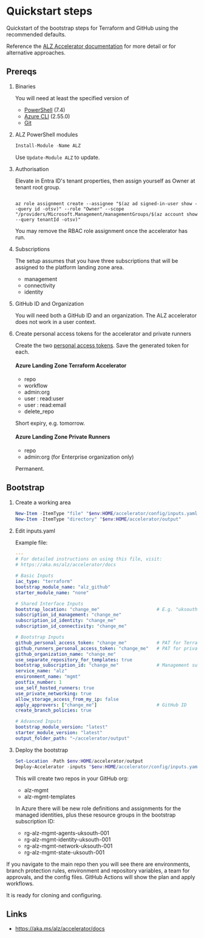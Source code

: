 # Quickstart steps

Quickstart of the bootstrap steps for Terraform and GitHub using the recommended defaults.

Reference the [ALZ Accelerator documentation](https://aka.ms/alz/accelerator/docs) for more detail or for alternative approaches.


## Prereqs

1. Binaries

    You will need at least the specified version of

    - [PowerShell](https://learn.microsoft.com/powershell/scripting/install/installing-powershell) (7.4)
    - [Azure CLI](https://learn.microsoft.com/cli/azure/install-azure-cli) (2.55.0)
    - [Git](https://git-scm.com/downloads)

1. ALZ PowerShell modules

   ```powershell
   Install-Module -Name ALZ
   ```

   Use `Update-Module ALZ` to update.

1. Authorisation

    Elevate in Entra ID's tenant properties, then assign yourself as Owner at tenant root group.

    ```shell

    az role assignment create --assignee "$(az ad signed-in-user show --query id -otsv)" --role "Owner" --scope "/providers/Microsoft.Management/managementGroups/$(az account show --query tenantId -otsv)"
    ```

    You may remove the RBAC role assignment once the accelerator has run.

1. Subscriptions

    The setup assumes that you have three subscriptions that will be assigned to the platform landing zone area.

    - management
    - connectivity
    - identity

1. GitHub ID and Organization

    You will need both a GitHub ID and an organization. The ALZ accelerator does not work in a user context.

1. Create personal access tokens for the accelerator and private runners

    Create the two [personal access tokens](https://github.com/settings/tokens). Save the generated token for each.

    #### Azure Landing Zone Terraform Accelerator

    - repo
    - workflow
    - admin:org
    - user : read:user
    - user : read:email
    - delete_repo

    Short expiry, e.g. tomorrow.

    #### Azure Landing Zone Private Runners

    - repo
    - admin:org (for Enterprise organization only)

    Permanent.

## Bootstrap

1. Create a working area

    ```powershell
    New-Item -ItemType "file" "$env:HOME/accelerator/config/inputs.yaml" -Force
    New-Item -ItemType "directory" "$env:HOME/accelerator/output"
    ```

1. Edit inputs.yaml

    Example file:

    ```yaml
    ---
    # For detailed instructions on using this file, visit:
    # https://aka.ms/alz/accelerator/docs

    # Basic Inputs
    iac_type: "terraform"
    bootstrap_module_name: "alz_github"
    starter_module_name: "none"

    # Shared Interface Inputs
    bootstrap_location: "change_me"                     # E.g. "uksouth"
    subscription_id_management: "change_me"
    subscription_id_identity: "change_me"
    subscription_id_connectivity: "change_me"

    # Bootstrap Inputs
    github_personal_access_token: "change_me"           # PAT for Terraform accelerator
    github_runners_personal_access_token: "change_me"   # PAT for private runners
    github_organization_name: "change_me"
    use_separate_repository_for_templates: true
    bootstrap_subscription_id: "change_me"              # Management subscription ID
    service_name: "alz"
    environment_name: "mgmt"
    postfix_number: 1
    use_self_hosted_runners: true
    use_private_networking: true
    allow_storage_access_from_my_ip: false
    apply_approvers: ["change_me"]                      # GitHub ID
    create_branch_policies: true

    # Advanced Inputs
    bootstrap_module_version: "latest"
    starter_module_version: "latest"
    output_folder_path: "~/accelerator/output"
    ```

1. Deploy the bootstrap

    ```powershell
    Set-Location -Path $env:HOME/accelerator/output
    Deploy-Accelerator -inputs "$env:HOME/accelerator/config/inputs.yaml"
    ```

    This will create two repos in your GitHub org:

    - alz-mgmt
    - alz-mgmt-templates

    In Azure there will be new role definitions and assignments for the managed identities, plus these resource groups in the bootstrap subscription ID:

    - rg-alz-mgmt-agents-uksouth-001
    - rg-alz-mgmt-identity-uksouth-001
    - rg-alz-mgmt-network-uksouth-001
    - rg-alz-mgmt-state-uksouth-001

If you navigate to the main repo then you will see there are environments, branch protection rules, environment and repository variables, a team for approvals, and the config files. GitHub Actions will show the plan and apply workflows.

It is ready for cloning and configuring.


## Links

- <https://aka.ms/alz/accelerator/docs>